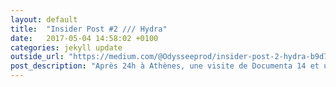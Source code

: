 ```yaml
---
layout: default
title:  "Insider Post #2 /// Hydra"
date:   2017-05-04 14:58:02 +0100
categories: jekyll update
outside_url: "https://medium.com/@Odysseeprod/insider-post-2-hydra-b9d7d468f538"
post_description: "Après 24h à Athènes, une visite de Documenta 14 et un anniversaire grec, nous voilà partis pour 2h de bateau en direction de Hydra. Ile idyllique, elle a la particularité de n’avoir connu aucune promotion immobilière ou voiture. Toute construction date d’avant le XXe, le seul moyen de transport sont les ânes. Le temps s’est arrêté. Une âme, un charme fou qui attire depuis longtemps des artistes. Léonard Cohen y a vécu 7 ans dans les 60’s, bien d’autres depuis, nous en avons rencontrés. L’île réussit à se prémunir d’un coté jet-set et garder son identité bohème. On y a vécu et travaillé près d’une semaine. Ce post traite d’Ingeborg Beugel et de l’évolution de la vision de notre projet."
---
```

